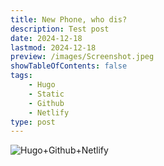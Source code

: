 ```yaml
---
title: New Phone, who dis?
description: Test post
date: 2024-12-18
lastmod: 2024-12-18
preview: /images/Screenshot.jpeg
showTableOfContents: false
tags:
    - Hugo
    - Static
    - Github
    - Netlify
type: post
---
```

![Hugo+Github+Netlify](/images/hugo-github-netlify.png 'Hugo+Github+Netlify')
